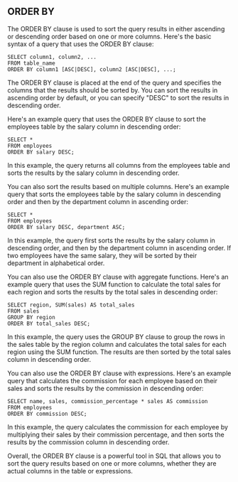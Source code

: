 ## ORDER BY 

The ORDER BY clause is used to sort the query results in either ascending or descending order based on one or more columns. Here's the basic syntax of a query that uses the ORDER BY clause:

```
SELECT column1, column2, ...
FROM table_name
ORDER BY column1 [ASC|DESC], column2 [ASC|DESC], ...;
```

The ORDER BY clause is placed at the end of the query and specifies the columns that the results should be sorted by. You can sort the results in ascending order by default, or you can specify "DESC" to sort the results in descending order.

Here's an example query that uses the ORDER BY clause to sort the employees table by the salary column in descending order:

```
SELECT *
FROM employees
ORDER BY salary DESC;
```

In this example, the query returns all columns from the employees table and sorts the results by the salary column in descending order.

You can also sort the results based on multiple columns. Here's an example query that sorts the employees table by the salary column in descending order and then by the department column in ascending order:

```
SELECT *
FROM employees
ORDER BY salary DESC, department ASC;
```

In this example, the query first sorts the results by the salary column in descending order, and then by the department column in ascending order. If two employees have the same salary, they will be sorted by their department in alphabetical order.

You can also use the ORDER BY clause with aggregate functions. Here's an example query that uses the SUM function to calculate the total sales for each region and sorts the results by the total sales in descending order:

```
SELECT region, SUM(sales) AS total_sales
FROM sales
GROUP BY region
ORDER BY total_sales DESC;
```

In this example, the query uses the GROUP BY clause to group the rows in the sales table by the region column and calculates the total sales for each region using the SUM function. The results are then sorted by the total sales column in descending order.

You can also use the ORDER BY clause with expressions. Here's an example query that calculates the commission for each employee based on their sales and sorts the results by the commission in descending order:

```
SELECT name, sales, commission_percentage * sales AS commission
FROM employees
ORDER BY commission DESC;
```

In this example, the query calculates the commission for each employee by multiplying their sales by their commission percentage, and then sorts the results by the commission column in descending order.

Overall, the ORDER BY clause is a powerful tool in SQL that allows you to sort the query results based on one or more columns, whether they are actual columns in the table or expressions.